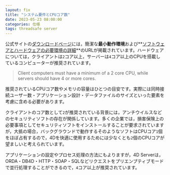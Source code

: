 ```yaml
---
layout: fix
title: "システム要件とCPUコア数"
date: 2023-05-23 08:00:00
categories: 仕様
tags: threadsafe server
---
```


公式サイトの[ダウンロードページ](https://jp.4d.com/product-download/Feature-Release)には，簡潔な**最小動作環境**および**[ソフトウェアとハードウェアの必要環境の詳細](https://download.4d.com/Documents/Products_Documentation/LastVersions/Line_19R8/VIntl/4D_v19_R8_SystemRequirements_EN.pdf)**のURLが掲載されています。ハードウェアについては，クライアントは`2`コア以上，サーバーは`4`コア以上のCPUを搭載しているコンピューターが推奨されています。

> Client computers must have a minimum of a 2 core CPU, while servers should have 4 or more cores.

推奨されているCPUコア数やメモリの容量はひとつの目安です。実際には同時接続ユーザー数・アプリケーション設計・データファイルのサイズといった要素を考慮に含める必要があります。

クライアントのコア数として`2`が推奨されている背景には，アンチウイルスなどのセキュリティソフトの存在が関係しています。多くの企業では，損害保険上の必要事項としてセキュリティソフトをインストールすることが要求されていますが，大抵の場合，バックグラウンドで動作するそのようなソフトはCPUコア`1`個をほぼ占有するので，4Dを快適に使用するためには少なくとも`2`個のCPUコアが望ましいと考えられています。

アプリケーションの設定やプロセス処理の方法にもよりますが，4D Serverは，ORDA・DB4D・HTTP・SOAP・SQLなどリクエストをプリエンプティブモードで並行処理することができるので，`4`コア以上が推奨されています。
